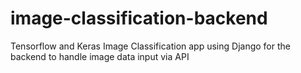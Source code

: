 # image-classification-backend
Tensorflow and Keras Image Classification app using Django for the backend to handle image data input via API
